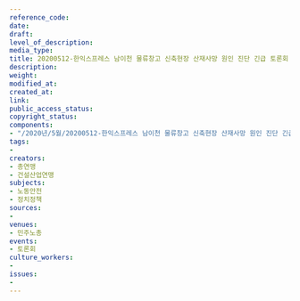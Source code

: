 ```yaml
---
reference_code: 
date: 
draft: 
level_of_description: 
media_type: 
title: 20200512-한익스프레스 남이천 물류창고 신축현장 산재사망 원인 진단 긴급 토론회
description: 
weight: 
modified_at: 
created_at: 
link: 
public_access_status: 
copyright_status: 
components:
- "/2020년/5월/20200512-한익스프레스 남이천 물류창고 신축현장 산재사망 원인 진단 긴급 토론회/_CTU8207.jpg"
tags:
- 
creators:
- 총연맹
- 건설산업연맹
subjects:
- 노동안전
- 정치정책
sources:
- 
venues:
- 민주노총
events:
- 토론회
culture_workers:
- 
issues:
- 
---
```

